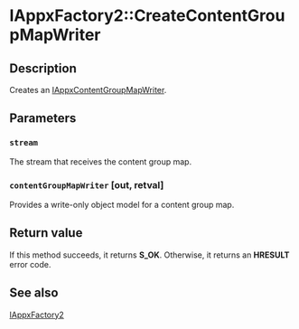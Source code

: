 # IAppxFactory2::CreateContentGroupMapWriter

## Description

Creates an [IAppxContentGroupMapWriter](https://learn.microsoft.com/windows/desktop/api/appxpackaging/nn-appxpackaging-iappxcontentgroupmapwriter).

## Parameters

### `stream`

The stream that receives the content group map.

### `contentGroupMapWriter` [out, retval]

Provides a write-only object model for a content group map.

## Return value

If this method succeeds, it returns **S_OK**. Otherwise, it returns an **HRESULT** error code.

## See also

[IAppxFactory2](https://learn.microsoft.com/windows/desktop/api/appxpackaging/nn-appxpackaging-iappxfactory2)